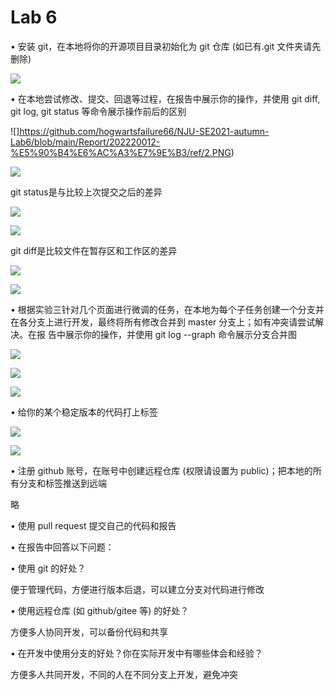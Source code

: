 # Lab 6

• 安装 git，在本地将你的开源项目目录初始化为 git 仓库 (如已有.git 文件夹请先删除) 

![](https://github.com/hogwartsfailure66/NJU-SE2021-autumn-Lab6/blob/main/Report/202220012-%E5%90%B4%E6%AC%A3%E7%9E%B3/ref/1.PNG)

• 在本地尝试修改、提交、回退等过程，在报告中展示你的操作，并使用 git diff, git log, git status 等命令展示操作前后的区别 

![]https://github.com/hogwartsfailure66/NJU-SE2021-autumn-Lab6/blob/main/Report/202220012-%E5%90%B4%E6%AC%A3%E7%9E%B3/ref/2.PNG)

![](https://github.com/hogwartsfailure66/NJU-SE2021-autumn-Lab6/tree/main/Report/202220012-%E5%90%B4%E6%AC%A3%E7%9E%B3/ref/3.PNG)

git status是与比较上次提交之后的差异

![](https://github.com/hogwartsfailure66/NJU-SE2021-autumn-Lab6/tree/main/Report/202220012-%E5%90%B4%E6%AC%A3%E7%9E%B3/ref/7.PNG)

![](https://github.com/hogwartsfailure66/NJU-SE2021-autumn-Lab6/tree/main/Report/202220012-%E5%90%B4%E6%AC%A3%E7%9E%B3/ref/4.PNG)

git diff是比较文件在暂存区和工作区的差异

![](https://github.com/hogwartsfailure66/NJU-SE2021-autumn-Lab6/tree/main/Report/202220012-%E5%90%B4%E6%AC%A3%E7%9E%B3/ref/5.PNG)

![](https://github.com/hogwartsfailure66/NJU-SE2021-autumn-Lab6/tree/main/Report/202220012-%E5%90%B4%E6%AC%A3%E7%9E%B3/ref/6.PNG)

• 根据实验三针对几个页面进行微调的任务，在本地为每个子任务创建一个分支并在各分支上进行开发，最终将所有修改合并到 master 分支上；如有冲突请尝试解决。在报 告中展示你的操作，并使用 git log --graph 命令展示分支合并图 

![](https://github.com/hogwartsfailure66/NJU-SE2021-autumn-Lab6/tree/main/Report/202220012-%E5%90%B4%E6%AC%A3%E7%9E%B3/ref/8.png)

![](https://github.com/hogwartsfailure66/NJU-SE2021-autumn-Lab6/tree/main/Report/202220012-%E5%90%B4%E6%AC%A3%E7%9E%B3/ref/9.png)

![](https://github.com/hogwartsfailure66/NJU-SE2021-autumn-Lab6/tree/main/Report/202220012-%E5%90%B4%E6%AC%A3%E7%9E%B3/ref/10.png)

• 给你的某个稳定版本的代码打上标签

![](https://github.com/hogwartsfailure66/NJU-SE2021-autumn-Lab6/tree/main/Report/202220012-%E5%90%B4%E6%AC%A3%E7%9E%B3/ref/11.png)

![](https://github.com/hogwartsfailure66/NJU-SE2021-autumn-Lab6/tree/main/Report/202220012-%E5%90%B4%E6%AC%A3%E7%9E%B3/ref/12.png)

• 注册 github 账号，在账号中创建远程仓库 (权限请设置为 public)；把本地的所有分支和标签推送到远端 

略

• 使用 pull request 提交自己的代码和报告



• 在报告中回答以下问题： 

• 使用 git 的好处？ 

便于管理代码，方便进行版本后退，可以建立分支对代码进行修改

• 使用远程仓库 (如 github/gitee 等) 的好处？ 

方便多人协同开发，可以备份代码和共享

• 在开发中使用分支的好处？你在实际开发中有哪些体会和经验？ 

方便多人共同开发，不同的人在不同分支上开发，避免冲突
